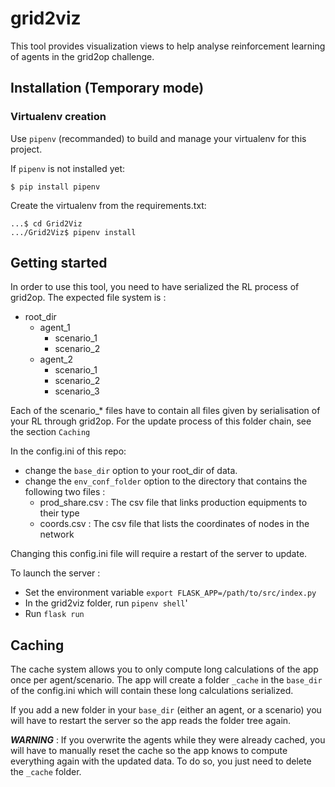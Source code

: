 # grid2viz

This tool provides visualization views to help analyse reinforcement learning of agents in the grid2op challenge.

## Installation (Temporary mode)

### Virtualenv creation

Use `pipenv` (recommanded) to build and manage your virtualenv for this project.

If `pipenv` is not installed yet:

`$ pip install pipenv`

Create the virtualenv from the requirements.txt:

```
...$ cd Grid2Viz
.../Grid2Viz$ pipenv install
```


## Getting started

In order to use this tool, you need to have serialized the RL process of grid2op. The expected file system is :
- root_dir
    - agent_1
        - scenario_1
        - scenario_2
    - agent_2
        - scenario_1
        - scenario_2
        - scenario_3

Each of the scenario_* files have to contain all files given by serialisation of your RL through grid2op.
For the update process of this folder chain, see the section `Caching`

In the config.ini of this repo:
 - change the `base_dir` option to your root_dir of data.
 - change the `env_conf_folder` option to the directory that contains the following two files :
    - prod_share.csv : The csv file that links production equipments to their type
    - coords.csv : The csv file that lists the coordinates of nodes in the network

Changing this config.ini file will require a restart of the server to update.

To launch the server :
- Set the environment variable `export FLASK_APP=/path/to/src/index.py`
- In the grid2viz folder, run `pipenv shell`'
- Run `flask run`

##  Caching

The cache system allows you to only compute long calculations of the app once per agent/scenario.
The app will create a folder `_cache` in the `base_dir` of the config.ini which will contain these long calculations serialized.

If you add a new folder in your `base_dir` (either an agent, or a scenario) you will have to restart the server so the app
reads the folder tree again.

**_WARNING_** : If you overwrite the agents while they were already cached, you will have to manually reset the cache so the app
knows to compute everything again with the updated data. To do so, you just need to delete the `_cache` folder.